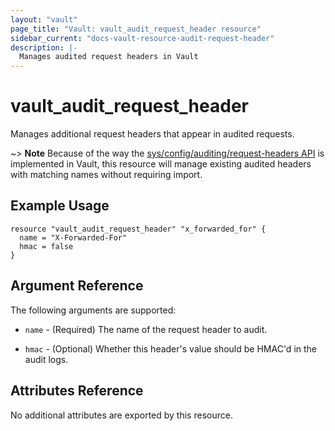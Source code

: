 ```yaml
---
layout: "vault"
page_title: "Vault: vault_audit_request_header resource"
sidebar_current: "docs-vault-resource-audit-request-header"
description: |-
  Manages audited request headers in Vault
---
```


# vault\_audit\_request\_header

Manages additional request headers that appear in audited requests.

~> **Note**
Because of the way the [sys/config/auditing/request-headers API](https://www.vaultproject.io/api-docs/system/config-auditing)
is implemented in Vault, this resource will manage existing audited headers with
matching names without requiring import.

## Example Usage

```hcl
resource "vault_audit_request_header" "x_forwarded_for" {
  name = "X-Forwarded-For"
  hmac = false
}
```

## Argument Reference

The following arguments are supported:

* `name` - (Required) The name of the request header to audit.

* `hmac` - (Optional) Whether this header's value should be HMAC'd in the audit logs.

## Attributes Reference

No additional attributes are exported by this resource.
